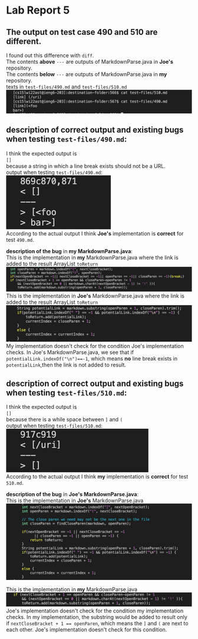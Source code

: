 # Lab Report 5
## The output on test case __490__ and __510__ are different.
I found out this difference with `diff`.  
The contents __above__ `---` are outputs of MarkdownParse.java in __Joe's__ repository.  
The contents __below__ `---` are outputs of MarkdownParse.java in __my__ repository.  
texts in `test-files/490.md` and `test-files/510.md`
![490&510](490&510.jpg)
## description of correct output and existing bugs when testing `test-files/490.md`:  
I think the expected output is  
`[]`  
because a string in which a line break exists should not be a URL.  
output when testing `test-files/490.md`:  
![490-output](490-output.jpg)  
According to the actual output I think __Joe's__ implementation is __correct__ for test `490.md`.  

__description of the bug__ in __my MarkdownParse.java__:  
This is the implementation in __my__ MarkdownParse.java where the link is added to the result ArrayList `toReturn`
![bug](mine-490.jpg)  
This is the implementation in __Joe's__ MarkdownParse.java where the link is added to the result ArrayList `toReturn`
![bug](Joe's-490.jpg)  
 My implementation doesn't check for the condition Joe's implementation checks. In Joe's MarkdownParse.java, we see that if `potentialLink.indexOf("\n")==-1`, which means __no__ line break exists in `potentialLink`,then the link is not added to result. 


## description of correct output and existing bugs when testing `test-files/510.md`: 
I think the expected output is  
`[]`  
because there is a while space between `]` and `(`  
output when testing  `test-files/510.md`:  
![510-outpt](510-output.jpg)  
According to the actual output I think __my__ implementation is __correct__ for test `510.md`.  

__description of the bug__ in __Joe's MarkdownParse.java__:  
This is the implementation in __Joe's__ MarkdownParse.java  
![Joe's-510](Joe's-510.jpg)

This is the implementation in __my__ MarkdownParse.java  
![my-510](my-510.jpg)
Joe's implementation doesn't check for the condition my implementation checks. In my implementation, the substring would be added to result only if `nextCloseBracket + 1 == openParen`, which means the `]` and `(` are next to each other. Joe's implementation doesn't check for this condition.